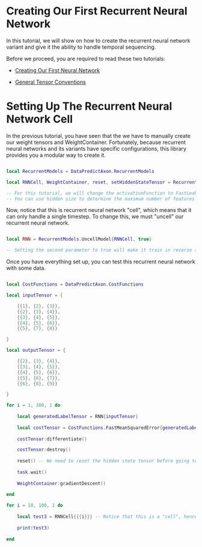 # Creating Our First Recurrent Neural Network

In this tutorial, we will show on how to create the recurrent neural network variant and give it the ability to handle temporal sequencing.

Before we proceed, you are required to read these two tutorials:

* [Creating Our First Neural Network](CreatingOurFirstNeuralNetwork.md)

* [General Tensor Conventions](GeneralTensorConventions.md)

# Setting Up The Recurrent Neural Network Cell

In the previous tutorial, you have seen that the we have to manually create our weight tensors and WeightContainer. Fortunately, because recurrent neural networks and its variants have specific configurations, this library provides you a modular way to create it.

```lua

local RecurrentModels = DataPredictAxon.RecurrentModels

local RNNCell, WeightContainer, reset, setHiddenStateTensor = RecurrentModels.RecurrentNeuralNetworkCell{inputSize = 1, hiddenSize = 1, learningRate = 0.001, activationFunction = "FastLeakyRectifiedLinearUnit"}

-- For this tutorial, we will change the activationFunction to FastLeakyRectifiedLinearUnit instead of using the default.
-- You can use hidden size to determine the maximum number of features it should output.

```

Now, notice that this is recurrent neural network "cell", which means that it can only handle a single timestep. To change this, we must "uncell" our recurrent neural network.

```lua

local RNN = RecurrentModels.UncellModel{RNNCell, true} 

-- Setting the second parameter to true will make it train in reverse sequence.

```

Once you have everything set up, you can test this recurrent neural network with some data.

```lua

local CostFunctions = DataPredictAxon.CostFunctions

local inputTensor = {

	{{1}, {2}, {3}}, 
	{{2}, {3}, {4}}, 
	{{3}, {4}, {5}}, 
	{{4}, {5}, {6}}, 
	{{5}, {7}, {8}}

}

local outputTensor = {

	{{2}, {3}, {4}},
	{{3}, {4}, {5}}, 
	{{4}, {5}, {6}}, 
	{{5}, {6}, {7}}, 
	{{6}, {8}, {9}}

}

for i = 1, 300, 1 do
	
	local generatedLabelTensor = RNN{inputTensor}
	
	local costTensor = CostFunctions.FastMeanSquaredError{generatedLabelTensor, outputTensor}
	
	costTensor:differentiate()

	costTensor:destroy()
	
	reset() -- We need to reset the hidden stete tensor before going to the next iteration.
	
	task.wait()
	
	WeightContainer:gradientDescent()
	
end

for i = 10, 100, 1 do
	
	local test3 = RNNCell{{{i}}} -- Notice that this is a "cell", hence any input 
	
	print(test3)
	
end

```
